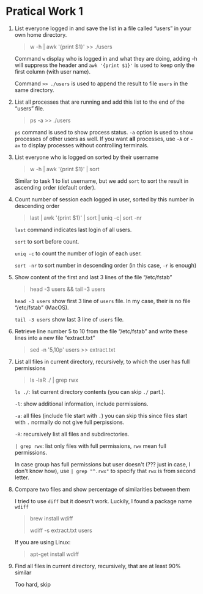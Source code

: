 # Pratical Work 1

1. List everyone logged in and save the list in a file called
“users” in your own home directory.

    > w -h | awk '{print $1}' >> ./users

    Command `w` display who is logged in and what they are doing, adding -h will suppress the header and `awk '{print $1}'` is used to keep only the first column (with user name).

    Command `>> ./users` is used to append the result to file `users` in the same directory.

2. List all processes that are running and add this list to the
end of the “users” file.

    > ps -a >> ./users

    `ps` command is used to show process status. `-a` option is used to show processes of other users as well. If you want **all** processes, use `-A` or `-ax` to display processes without controlling terminals.

3. List everyone who is logged on sorted by their username

    > w -h | awk '{print $1}' | sort

    Similar to task 1 to list username, but we add `sort` to sort the result in ascending order (default order).

4. Count number of session each logged in user, sorted by this
number in descending order
    > last | awk '{print $1}' | sort | uniq -c| sort -nr

    `last` command indicates last login of all users.

    `sort` to sort before count.

    `uniq -c` to count the number of login of each user.

    `sort -nr` to sort number in descending order (in this case, `-r` is enough)

5. Show content of the first and last 3 lines of the file
“/etc/fstab”

    > head -3 users && tail -3 users

    `head -3 users` show first 3 line of `users` file. In my case, their is no file “/etc/fstab” (MacOS).

    `tail -3 users` show last 3 line of `users` file.

6. Retrieve line number 5 to 10 from the file “/etc/fstab” and
write these lines into a new file “extract.txt”

    > sed -n '5,10p' users >> extract.txt

7. List all files in current directory, recursively, to which the
user has full permissions

    > ls -laR ./ | grep rwx

    `ls ./`: list current directory contents (you can skip `./` part.).

    `-l`: show additional information, include permissions.

    `-a`: all files (include file start with `.`) you can skip this since files start with `.` normally do not give full perpissions.

    `-R`: recursively list all files and subdirectories.

    `| grep rwx`: list only files with full permissions, `rwx` mean full permissions.

    In case group has full permissions but user doesn't (??? just in case, I don't know how), use `| grep "^.rwx"` to specify that `rwx` is from second letter.

8. Compare two files and show percentage of similarities
between them

    I tried to use `diff` but it doesn't work. Luckily, I found a package name `wdiff`

    > brew install wdiff
    >
    > wdiff -s extract.txt users

    If you are using Linux:

    > apt-get install wdiff

9. Find all files in current directory, recursively, that are at
least 90% similar

    Too hard, skip
